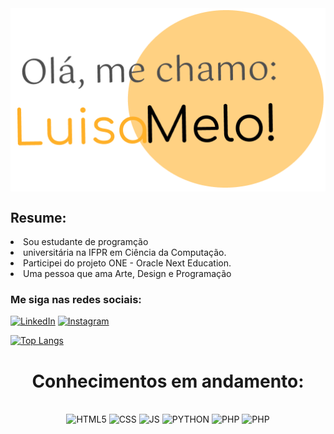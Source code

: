 
<img alt='banner' align='center' src='./Group 2.png'>
<h2 > Resume:</h2>
<li >Sou estudante de programção</li>
<li >universitária na IFPR em Ciência da Computação.</li>
<li >Participei do projeto ONE - Oracle Next Education.</li>
<li >Uma pessoa que ama Arte, Design e Programação</li>

<h3>Me siga nas redes sociais:</h3>

[![LinkedIn](https://img.shields.io/badge/LinkedIn-0077B5?style=for-the-badge&logo=linkedin&logoColor=white)](https://linkedin/in/Luisa-Melo-Dev)
[![Instagram](https://img.shields.io/badge/Instagram-E4405F?style=for-the-badge&logo=instagram&logoColor=white)](https://www.instagram.com/cotinho_melo_)

[![Top Langs](https://github-readme-stats.vercel.app/api/top-langs/?username=melo-luisa&layout=compact)](https://github.com/anuraghazra/github-readme-stats)
<h1 align='center'> Conhecimentos em andamento: </h1>

<div style="display: inline_block" align='center'><br/>
<img  alt="HTML5" src="https://img.shields.io/badge/HTML5-E34F26?style=for-the-badge&logo=html5&logoColor=white">
<img  alt="CSS" src="https://img.shields.io/badge/CSS3-1572B6?style=for-the-badge&logo=css3&logoColor=white">
<img  alt="JS" src="https://img.shields.io/badge/JavaScript-323330?style=for-the-badge&logo=javascript&logoColor=F7DF1E">
<img  alt="PYTHON" src="https://img.shields.io/badge/Python-3776AB?style=for-the-badge&logo=python&logoColor=white">
<img  alt="PHP" src="https://img.shields.io/badge/PHP-777BB4?style=for-the-badge&logo=php&logoColor=white">
<img alt="PHP" src="https://img.shields.io/badge/MySQL-00000F?style=for-the-badge&logo=mysql&logoColor=white">
</div></br><br><br>


 

 
